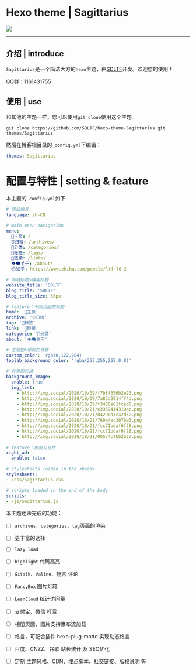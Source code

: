 # Hexo theme | Sagittarius

![](http://img.social/2020/10/09/26f625336a951.png)


---
## 介绍 | introduce
``Sagittarius``是一个简洁大方的``hexo``主题，由[SDLTF](https://sdltf.info)开发。欢迎您的使用！

QQ群：1161431755

## 使用 | use
和其他的主题一样，您可以使用``git clone``使用这个主题

```git
git clone https://github.com/SDLTF/hexo-theme-Sagittarius.git themes/Sagittarius
```

然后在博客根目录的``_config.yml``下编辑：
```yml
themes: Sagittarius
```

# 配置与特性 | setting & feature

本主题的``_config.yml``如下
```yml
# 网站语言
language: zh-CN

# main menu navigation
menu:
  📖主页: /
  ⏰归档: /archives/
  📂分类: /categories/
  🔖标签: /tags/
  🔗链接: /links/
  👁‍🗨关于: /about/
  📦知乎: https://www.zhihu.com/people/ltf-70-2

# 网站标题&博客标题
website_title: 'SDLTF'
blog_title: 'SDLTF'
blog_title_size: 36px;

# feature：不同页面的标题
home: '📖主页'
archive: '⏰归档'
tag: '🔖标签'
link: '🔗链接'
categorie: '📂分类'
about: '👁‍🗨关于'

# 主题色&导航栏背景
custom_color: 'rgb(0,122,204)'
toplab_background_color: 'rgba(255,255,255,0.8)'

# 背景图轮播
background_image:
  enable: true
  img_list:
    - http://img.social/2020/10/09/f7bff356b2e23.png
    - http://img.social/2020/10/09/7a83d5914ff4d.png
    - http://img.social/2020/10/09/f3460e81fcad0.png
    - http://img.social/2020/10/21/e3359414310ac.png
    - http://img.social/2020/10/21/84290a3c42d52.png
    - http://img.social/2020/10/21/760a4ec3076e3.png
    - http://img.social/2020/10/21/fcc71bdaf6f28.png
    - http://img.social/2020/10/21/fcc71bdaf6f28.png
    - http://img.social/2020/10/21/00574c4bb2b27.png
    
# feature：右侧公告栏
right_ad:
  enable: false

# stylesheets loaded in the <head>
stylesheets:
- /css/Sagittarius.css

# scripts loaded in the end of the body
scripts:
- /js/Sagittarius.js

```

本主题还未完成的功能：

- [ ] ``archives``，``categories``，``tag``页面的渲染
- [ ] 更丰富的选择
- [ ] ``lazy load``
- [ ] ``highlight`` 代码高亮
- [ ] ``Gitalk``、``Valine``、畅言 评论
- [ ] ``FancyBox`` 图片灯箱
- [ ] ``LeanCloud`` 统计访问量
- [ ] 支付宝、微信 打赏
- [ ] 相册页面，图片支持瀑布流加载
- [ ] 格言，可配合插件 hexo-plug-motto 实现动态格言
- [ ] 百度、CNZZ、谷歌 站长统计 及 SEO优化
- [ ] 定制 主题风格、CDN、埋点脚本、社交链接、版权说明 等

